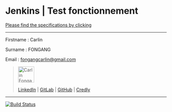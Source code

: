 # Jenkins | Test fonctionnement

[Please find the specifications by clicking](https://github.com/eazytraining/)

------------
Firstname : Carlin

Surname : FONGANG

Email : fongangcarlin@gmail.com

><img src="https://media.licdn.com/dms/image/C4E03AQEUnPkOFFTrWQ/profile-displayphoto-shrink_400_400/0/1618084678051?e=1710979200&v=beta&t=sMjRKoI0WFlbqYYgN0TWVobs9k31DBeSiOffAOM8HAo" width="50" height="50" alt="Carlin Fongang"> 
>
>[LinkedIn](https://www.linkedin.com/in/carlinfongang/) | [GitLab](https://gitlab.com/carlinfongang) | [GitHub](https://githut.com/carlinfongang) | [Credly](https://www.credly.com/users/carlin-fongang/badges)

_______

[![Build Status](http://44.222.244.69:8080/job/alpinehelloworld/badge/icon)](http://44.222.244.69:8080/job/alpinehelloworld/)
